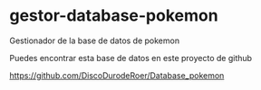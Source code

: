 # gestor-database-pokemon
Gestionador de la base de datos de pokemon

Puedes encontrar esta base de datos en este proyecto de github

https://github.com/DiscoDurodeRoer/Database_pokemon
